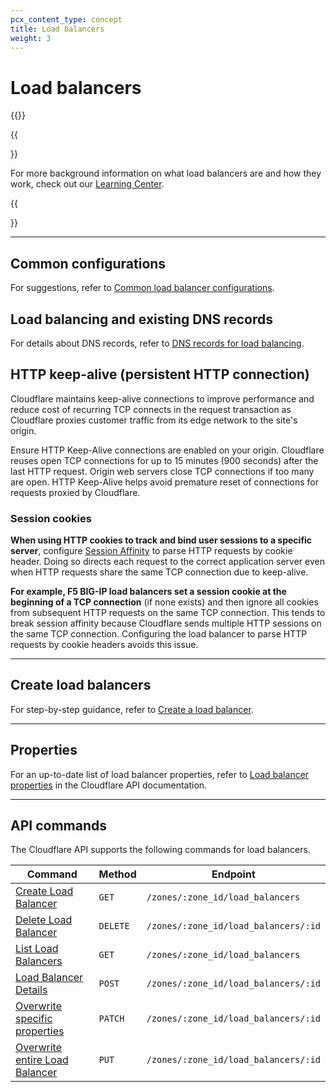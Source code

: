 ```yaml
---
pcx_content_type: concept
title: Load balancers
weight: 3
---
```


# Load balancers

{{<render file="_load-balancer-definition.md">}}

{{<Aside type="note">}}

For more background information on what load balancers are and how they work, check out our [Learning Center](https://www.cloudflare.com/learning/performance/what-is-load-balancing/).

{{</Aside>}}

---

## Common configurations

For suggestions, refer to [Common load balancer configurations](/load-balancing/reference/common-configurations/).

## Load balancing and existing DNS records

For details about DNS records, refer to [DNS records for load balancing](/load-balancing/reference/dns-records/).

## HTTP keep-alive (persistent HTTP connection)

Cloudflare maintains keep-alive connections to improve performance and reduce cost of recurring TCP connects in the request transaction as Cloudflare proxies customer traffic from its edge network to the site's origin.

Ensure HTTP Keep-Alive connections are enabled on your origin. Cloudflare reuses open TCP connections for up to 15 minutes (900 seconds) after the last HTTP request. Origin web servers close TCP connections if too many are open. HTTP Keep-Alive helps avoid premature reset of connections for requests proxied by Cloudflare.

### Session cookies

**When using HTTP cookies to track and bind user sessions to a specific server**, configure [Session Affinity](/load-balancing/understand-basics/session-affinity/) to parse HTTP requests by cookie header. Doing so directs each request to the correct application server even when HTTP requests share the same TCP connection due to keep-alive.

**For example, F5 BIG-IP load balancers set a session cookie at the beginning of a TCP connection** (if none exists) and then ignore all cookies from subsequent HTTP requests on the same TCP connection. This tends to break session affinity because Cloudflare sends multiple HTTP sessions on the same TCP connection. Configuring the load balancer to parse HTTP requests by cookie headers avoids this issue.

---

## Create load balancers

For step-by-step guidance, refer to [Create a load balancer](/load-balancing/how-to/create-load-balancer/).

---

## Properties

For an up-to-date list of load balancer properties, refer to [Load balancer properties](https://api.cloudflare.com/#load-balancers-properties) in the Cloudflare API documentation.

---

## API commands

The Cloudflare API supports the following commands for load balancers.

| Command                                                                                           | Method   | Endpoint                             |
| ------------------------------------------------------------------------------------------------- | -------- | ------------------------------------ |
| [Create Load Balancer](https://api.cloudflare.com/#load-balancers-create-load-balancer)           | `GET`    | `/zones/:zone_id/load_balancers`     |
| [Delete Load Balancer](https://api.cloudflare.com/#load-balancers-delete-load-balancer)           | `DELETE` | `/zones/:zone_id/load_balancers/:id` |
| [List Load Balancers](https://api.cloudflare.com/#load-balancers-list-load-balancers)             | `GET`    | `/zones/:zone_id/load_balancers`     |
| [Load Balancer Details](https://api.cloudflare.com/#load-balancers-load-balancer-details)         | `POST`   | `/zones/:zone_id/load_balancers/:id` |
| [Overwrite specific properties](https://api.cloudflare.com/#load-balancers-patch-load-balancer)   | `PATCH`  | `/zones/:zone_id/load_balancers/:id` |
| [Overwrite entire Load Balancer](https://api.cloudflare.com/#load-balancers-update-load-balancer) | `PUT`    | `/zones/:zone_id/load_balancers/:id` |
